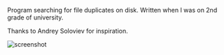 Program searching for file duplicates on disk.
Written when I was on 2nd grade of university.

Thanks to Andrey Soloviev for inspiration.

![screenshot](http://lh3.ggpht.com/_z00XEG32hQ4/SsyDlaPpCwI/AAAAAAAAAtQ/ZfzpaD_de5k/s640/dublicateFinder1.jpg)
